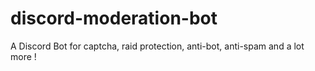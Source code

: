 # discord-moderation-bot
A Discord Bot for captcha, raid protection, anti-bot, anti-spam and a lot more ! 
